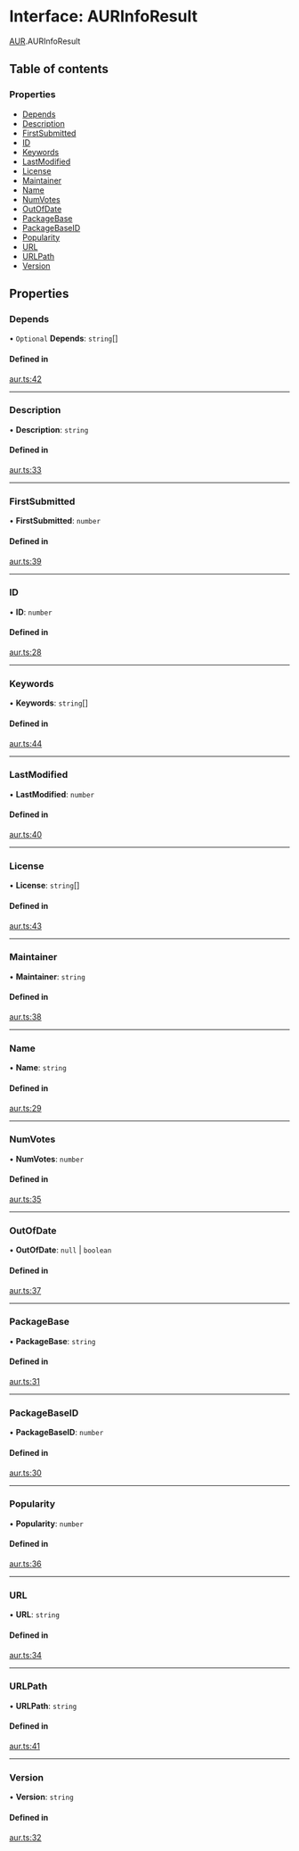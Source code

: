 # Interface: AURInfoResult

[AUR](../wiki/AUR).AURInfoResult

## Table of contents

### Properties

- [Depends](../wiki/AUR.AURInfoResult#depends)
- [Description](../wiki/AUR.AURInfoResult#description)
- [FirstSubmitted](../wiki/AUR.AURInfoResult#firstsubmitted)
- [ID](../wiki/AUR.AURInfoResult#id)
- [Keywords](../wiki/AUR.AURInfoResult#keywords)
- [LastModified](../wiki/AUR.AURInfoResult#lastmodified)
- [License](../wiki/AUR.AURInfoResult#license)
- [Maintainer](../wiki/AUR.AURInfoResult#maintainer)
- [Name](../wiki/AUR.AURInfoResult#name)
- [NumVotes](../wiki/AUR.AURInfoResult#numvotes)
- [OutOfDate](../wiki/AUR.AURInfoResult#outofdate)
- [PackageBase](../wiki/AUR.AURInfoResult#packagebase)
- [PackageBaseID](../wiki/AUR.AURInfoResult#packagebaseid)
- [Popularity](../wiki/AUR.AURInfoResult#popularity)
- [URL](../wiki/AUR.AURInfoResult#url)
- [URLPath](../wiki/AUR.AURInfoResult#urlpath)
- [Version](../wiki/AUR.AURInfoResult#version)

## Properties

### Depends

• `Optional` **Depends**: `string`[]

#### Defined in

[aur.ts:42](https://github.com/xinuxuz/xeorarch/blob/e534786/src/aur.ts#L42)

___

### Description

• **Description**: `string`

#### Defined in

[aur.ts:33](https://github.com/xinuxuz/xeorarch/blob/e534786/src/aur.ts#L33)

___

### FirstSubmitted

• **FirstSubmitted**: `number`

#### Defined in

[aur.ts:39](https://github.com/xinuxuz/xeorarch/blob/e534786/src/aur.ts#L39)

___

### ID

• **ID**: `number`

#### Defined in

[aur.ts:28](https://github.com/xinuxuz/xeorarch/blob/e534786/src/aur.ts#L28)

___

### Keywords

• **Keywords**: `string`[]

#### Defined in

[aur.ts:44](https://github.com/xinuxuz/xeorarch/blob/e534786/src/aur.ts#L44)

___

### LastModified

• **LastModified**: `number`

#### Defined in

[aur.ts:40](https://github.com/xinuxuz/xeorarch/blob/e534786/src/aur.ts#L40)

___

### License

• **License**: `string`[]

#### Defined in

[aur.ts:43](https://github.com/xinuxuz/xeorarch/blob/e534786/src/aur.ts#L43)

___

### Maintainer

• **Maintainer**: `string`

#### Defined in

[aur.ts:38](https://github.com/xinuxuz/xeorarch/blob/e534786/src/aur.ts#L38)

___

### Name

• **Name**: `string`

#### Defined in

[aur.ts:29](https://github.com/xinuxuz/xeorarch/blob/e534786/src/aur.ts#L29)

___

### NumVotes

• **NumVotes**: `number`

#### Defined in

[aur.ts:35](https://github.com/xinuxuz/xeorarch/blob/e534786/src/aur.ts#L35)

___

### OutOfDate

• **OutOfDate**: ``null`` \| `boolean`

#### Defined in

[aur.ts:37](https://github.com/xinuxuz/xeorarch/blob/e534786/src/aur.ts#L37)

___

### PackageBase

• **PackageBase**: `string`

#### Defined in

[aur.ts:31](https://github.com/xinuxuz/xeorarch/blob/e534786/src/aur.ts#L31)

___

### PackageBaseID

• **PackageBaseID**: `number`

#### Defined in

[aur.ts:30](https://github.com/xinuxuz/xeorarch/blob/e534786/src/aur.ts#L30)

___

### Popularity

• **Popularity**: `number`

#### Defined in

[aur.ts:36](https://github.com/xinuxuz/xeorarch/blob/e534786/src/aur.ts#L36)

___

### URL

• **URL**: `string`

#### Defined in

[aur.ts:34](https://github.com/xinuxuz/xeorarch/blob/e534786/src/aur.ts#L34)

___

### URLPath

• **URLPath**: `string`

#### Defined in

[aur.ts:41](https://github.com/xinuxuz/xeorarch/blob/e534786/src/aur.ts#L41)

___

### Version

• **Version**: `string`

#### Defined in

[aur.ts:32](https://github.com/xinuxuz/xeorarch/blob/e534786/src/aur.ts#L32)
